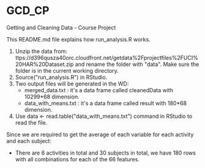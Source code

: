# GCD_CP
Getting and Cleaning Data - Course Project

This README.md file explains how run_analysis.R works.

1. Unzip the data from:
      ttps://d396qusza40orc.cloudfront.net/getdata%2Fprojectfiles%2FUCI%20HAR%20Dataset.zip and rename the folder with "data".
      Make sure the folder is in the current working directory.
2. Source("run_analysis.R") in RStudio.
3. Two output files will be generated in the WD:
      * merged_data.txt : it's a data frame called cleanedData with 10299*68 dimension.
      * data_with_means.txt : it's a data frame called result with 180*68 dimension.
4. Use data <- read.table("data_with_means.txt") command in RStudio to read the file.

Since we are required to get the average of each variable for each activity and each subject:
* There are 6 activities in total and 30 subjects in total, we have 180 rows with all combinations for each of the 66 features.
